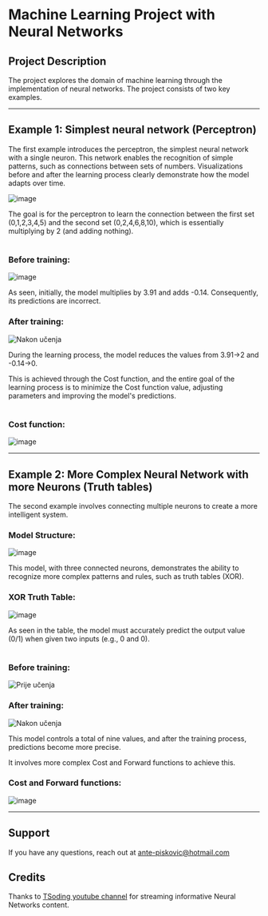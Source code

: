 # Machine Learning Project with Neural Networks

## Project Description
The project explores the domain of machine learning through the implementation of neural networks. The project consists of two key examples.

---

## Example 1: Simplest neural network (Perceptron)

The first example introduces the perceptron, the simplest neural network with a single neuron. This network enables the recognition of simple patterns, such as connections between sets of numbers. Visualizations before and after the learning process clearly demonstrate how the model adapts over time.

![image](https://github.com/AnteDev00/Machine-Learning/assets/151842550/260ce590-f998-469b-b528-65eb19529eeb)

The goal is for the perceptron to learn the connection between the first set (0,1,2,3,4,5) and the second set (0,2,4,6,8,10), which is essentially multiplying by 2 (and adding nothing).

#
### Before training:
![image](https://github.com/AnteDev00/Machine-Learning/assets/151842550/511af133-9098-453d-b4ae-da5d57db65c0)


As seen, initially, the model multiplies by 3.91 and adds -0.14. Consequently, its predictions are incorrect.

### After training:
![Nakon učenja](https://github.com/AnteDev00/Machine-Learning/assets/151842550/8ce682d9-60f9-4058-8b9b-f4fd6e7a3728)

During the learning process, the model reduces the values from 3.91->2 and -0.14->0. 

This is achieved through the Cost function, and the entire goal of the learning process is to minimize the Cost function value, adjusting parameters and improving the model's predictions.
#

### Cost function:
![image](https://github.com/AnteDev00/Machine-Learning/assets/151842550/4efabe17-a8fc-4376-8e7d-e4dee064392c)


---

## Example 2: More Complex Neural Network with more Neurons (Truth tables)

The second example involves connecting multiple neurons to create a more intelligent system.

### Model Structure:
![image](https://github.com/AnteDev00/Machine-Learning/assets/151842550/cedc50fb-1493-4fe6-addc-d38209e8e596)

This model, with three connected neurons, demonstrates the ability to recognize more complex patterns and rules, such as truth tables (XOR).

### XOR Truth Table:
![image](https://github.com/AnteDev00/Machine-Learning/assets/151842550/4eac1bea-4556-4c04-9f6e-3499b13a96b6)

As seen in the table, the model must accurately predict the output value (0/1) when given two inputs (e.g., 0 and 0).
#
### Before training:
![Prije učenja](https://github.com/AnteDev00/Machine-Learning/assets/151842550/4494c54c-f61a-4a68-b043-b6fe0335bbd6)

### After training:
![Nakon učenja](https://github.com/AnteDev00/Machine-Learning/assets/151842550/7a37a789-9743-4d13-9013-e914ae231e80)

This model controls a total of nine values, and after the training process, predictions become more precise. 

It involves more complex Cost and Forward functions to achieve this.

### Cost and Forward functions:
![image](https://github.com/AnteDev00/Machine-Learning/assets/151842550/14fac635-2a2c-4bf7-91f4-e4ed80c78dde)

--- 

## Support
If you have any questions, reach out at [ante-piskovic@hotmail.com](mailto:ante-piskovic@hotmail.com)


## Credits
Thanks to [TSoding youtube channel](https://www.youtube.com/@TsodingDaily) for streaming informative Neural Networks content. 

